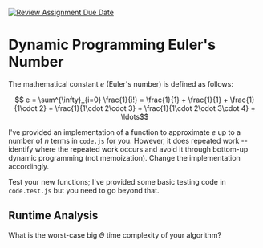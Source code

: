 [![Review Assignment Due Date](https://classroom.github.com/assets/deadline-readme-button-24ddc0f5d75046c5622901739e7c5dd533143b0c8e959d652212380cedb1ea36.svg)](https://classroom.github.com/a/3aNDMX3O)
# Dynamic Programming Euler's Number

The mathematical constant $e$ (Euler's number) is defined as follows:

$$ e = \sum^{\infty}_{i=0} \frac{1}{i!} = \frac{1}{1} + \frac{1}{1} +
\frac{1}{1\cdot 2} + \frac{1}{1\cdot 2\cdot 3} + \frac{1}{1\cdot 2\cdot 3\cdot
4} + \ldots$$

I've provided an implementation of a function to approximate $e$ up to a number
of $n$ terms in `code.js` for you. However, it does repeated work -- identify
where the repeated work occurs and avoid it through bottom-up dynamic
programming (not memoization). Change the implementation accordingly.

Test your new functions; I've provided some basic testing code in `code.test.js`
but you need to go beyond that.

## Runtime Analysis

What is the worst-case big $\Theta$ time complexity of your algorithm?
